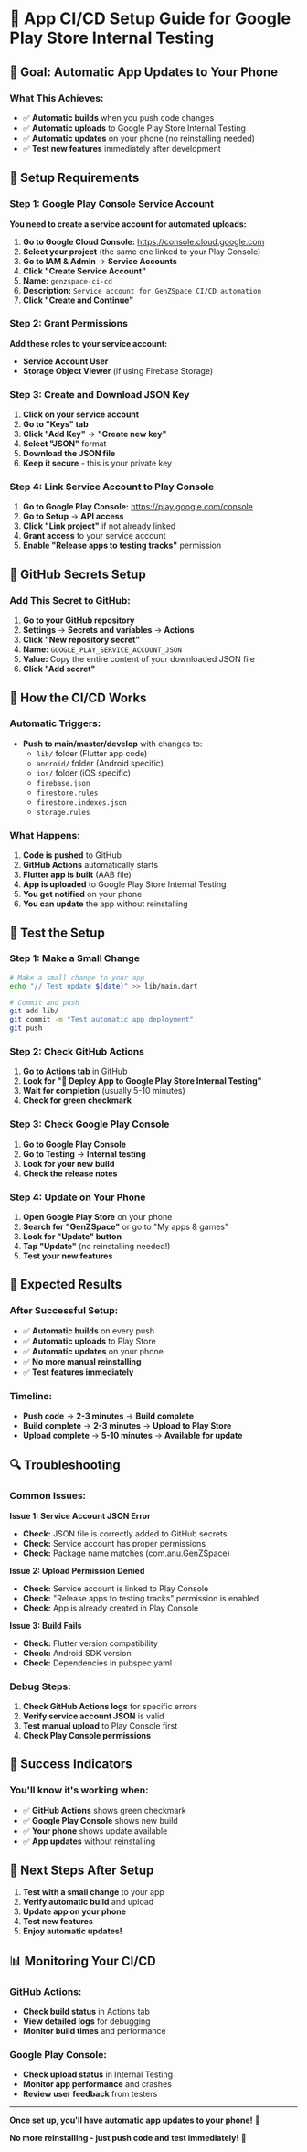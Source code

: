 # 📱 App CI/CD Setup Guide for Google Play Store Internal Testing

## 🎯 **Goal: Automatic App Updates to Your Phone**

### **What This Achieves:**
- ✅ **Automatic builds** when you push code changes
- ✅ **Automatic uploads** to Google Play Store Internal Testing
- ✅ **Automatic updates** on your phone (no reinstalling needed)
- ✅ **Test new features** immediately after development

## 🔧 **Setup Requirements**

### **Step 1: Google Play Console Service Account**

**You need to create a service account for automated uploads:**

1. **Go to Google Cloud Console:** https://console.cloud.google.com
2. **Select your project** (the same one linked to your Play Console)
3. **Go to IAM & Admin** → **Service Accounts**
4. **Click "Create Service Account"**
5. **Name:** `genzspace-ci-cd`
6. **Description:** `Service account for GenZSpace CI/CD automation`
7. **Click "Create and Continue"**

### **Step 2: Grant Permissions**

**Add these roles to your service account:**
- **Service Account User**
- **Storage Object Viewer** (if using Firebase Storage)

### **Step 3: Create and Download JSON Key**

1. **Click on your service account**
2. **Go to "Keys" tab**
3. **Click "Add Key"** → **"Create new key"**
4. **Select "JSON"** format
5. **Download the JSON file**
6. **Keep it secure** - this is your private key

### **Step 4: Link Service Account to Play Console**

1. **Go to Google Play Console:** https://play.google.com/console
2. **Go to Setup** → **API access**
3. **Click "Link project"** if not already linked
4. **Grant access** to your service account
5. **Enable "Release apps to testing tracks"** permission

## 🔑 **GitHub Secrets Setup**

### **Add This Secret to GitHub:**

1. **Go to your GitHub repository**
2. **Settings** → **Secrets and variables** → **Actions**
3. **Click "New repository secret"**
4. **Name:** `GOOGLE_PLAY_SERVICE_ACCOUNT_JSON`
5. **Value:** Copy the entire content of your downloaded JSON file
6. **Click "Add secret"**

## 🚀 **How the CI/CD Works**

### **Automatic Triggers:**
- **Push to main/master/develop** with changes to:
  - `lib/` folder (Flutter app code)
  - `android/` folder (Android specific)
  - `ios/` folder (iOS specific)
  - `firebase.json`
  - `firestore.rules`
  - `firestore.indexes.json`
  - `storage.rules`

### **What Happens:**
1. **Code is pushed** to GitHub
2. **GitHub Actions** automatically starts
3. **Flutter app is built** (AAB file)
4. **App is uploaded** to Google Play Store Internal Testing
5. **You get notified** on your phone
6. **You can update** the app without reinstalling

## 🧪 **Test the Setup**

### **Step 1: Make a Small Change**
```bash
# Make a small change to your app
echo "// Test update $(date)" >> lib/main.dart

# Commit and push
git add lib/
git commit -m "Test automatic app deployment"
git push
```

### **Step 2: Check GitHub Actions**
1. **Go to Actions tab** in GitHub
2. **Look for "📱 Deploy App to Google Play Store Internal Testing"**
3. **Wait for completion** (usually 5-10 minutes)
4. **Check for green checkmark**

### **Step 3: Check Google Play Console**
1. **Go to Google Play Console**
2. **Go to Testing** → **Internal testing**
3. **Look for your new build**
4. **Check the release notes**

### **Step 4: Update on Your Phone**
1. **Open Google Play Store** on your phone
2. **Search for "GenZSpace"** or go to "My apps & games"
3. **Look for "Update" button**
4. **Tap "Update"** (no reinstalling needed!)
5. **Test your new features**

## 📱 **Expected Results**

### **After Successful Setup:**
- ✅ **Automatic builds** on every push
- ✅ **Automatic uploads** to Play Store
- ✅ **Automatic updates** on your phone
- ✅ **No more manual reinstalling**
- ✅ **Test features immediately**

### **Timeline:**
- **Push code** → **2-3 minutes** → **Build complete**
- **Build complete** → **2-3 minutes** → **Upload to Play Store**
- **Upload complete** → **5-10 minutes** → **Available for update**

## 🔍 **Troubleshooting**

### **Common Issues:**

**Issue 1: Service Account JSON Error**
- **Check:** JSON file is correctly added to GitHub secrets
- **Check:** Service account has proper permissions
- **Check:** Package name matches (com.anu.GenZSpace)

**Issue 2: Upload Permission Denied**
- **Check:** Service account is linked to Play Console
- **Check:** "Release apps to testing tracks" permission is enabled
- **Check:** App is already created in Play Console

**Issue 3: Build Fails**
- **Check:** Flutter version compatibility
- **Check:** Android SDK version
- **Check:** Dependencies in pubspec.yaml

### **Debug Steps:**
1. **Check GitHub Actions logs** for specific errors
2. **Verify service account JSON** is valid
3. **Test manual upload** to Play Console first
4. **Check Play Console permissions**

## 🎉 **Success Indicators**

### **You'll know it's working when:**
- ✅ **GitHub Actions** shows green checkmark
- ✅ **Google Play Console** shows new build
- ✅ **Your phone** shows update available
- ✅ **App updates** without reinstalling

## 🚀 **Next Steps After Setup**

1. **Test with a small change** to your app
2. **Verify automatic build** and upload
3. **Update app on your phone**
4. **Test new features**
5. **Enjoy automatic updates!**

## 📊 **Monitoring Your CI/CD**

### **GitHub Actions:**
- **Check build status** in Actions tab
- **View detailed logs** for debugging
- **Monitor build times** and performance

### **Google Play Console:**
- **Check upload status** in Internal Testing
- **Monitor app performance** and crashes
- **Review user feedback** from testers

---

**Once set up, you'll have automatic app updates to your phone!** 🎯

**No more reinstalling - just push code and test immediately!** 🚀
